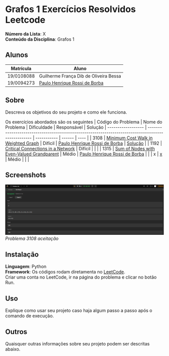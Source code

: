 # Grafos 1 Exercícios Resolvidos Leetcode

**Número da Lista**: X<br>
**Conteúdo da Disciplina**: Grafos 1<br>

## Alunos
|Matrícula | Aluno |
| -- | -- |
| 19/0108088  |  Guilherme França Dib de Oliveira Bessa |
| 19/0094273  |  [Paulo Henrique Rossi de Borba](https://github.com/paulohborba) |

## Sobre 
Descreva os objetivos do seu projeto e como ele funciona. 

Os exercícios abordados são os seguintes
| Código do Problema | Nome do Problema                                                                                   | Dificuldade |   Responsável | Solução
| ------------------ | -------------------------------------------------------------------------------------------------- | ----------- | ------ | ---- |
| 3108               | [Minimum Cost Walk in Weighted Graph](https://leetcode.com/problems/minimum-cost-walk-in-weighted-graph/description/)      | Difícil     | [Paulo Henrique Rossi de Borba](https://github.com/paulohborba) | [Solução](Problema3108.md) |
| 1192               | [Critical Connections in a Network](https://leetcode.com/problems/critical-connections-in-a-network/description/?envType=problem-list-v2&envId=graph)               | Difícil      | | |
| 1315               | [Sum of Nodes with Even-Valued Grandparent](https://leetcode.com/problems/sum-of-nodes-with-even-valued-grandparent/description/)               | Médio       | [Paulo Henrique Rossi de Borba](https://github.com/paulohborba) | |
| x               | [x](x)               | Médio       |  | |


## Screenshots
![Problema 3108](https://github.com/projeto-de-algoritmos-2025/Grafos1_ExerciciosResolvidos-Leetcode/blob/main/Problema_3108/img/MinCost.png) <br>
*Problema 3108 aceitação* <br>

## Instalação 
**Linguagem**: Python<br>
**Framework**: Os códigos rodam diretamenta no [LeetCode](https://leetcode.com/).<br>
Criar uma conta no LeetCode, ir na página do problema e clicar no botão Run.

## Uso 
Explique como usar seu projeto caso haja algum passo a passo após o comando de execução.

## Outros 
Quaisquer outras informações sobre seu projeto podem ser descritas abaixo.
